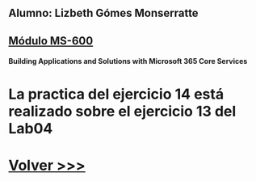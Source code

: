 ## Alumno: Lizbeth Gómes Monserratte

## <u>Módulo MS-600</u>
####  Building Applications and Solutions with Microsoft 365 Core Services



# La practica del ejercicio 14 está realizado sobre el ejercicio 13 del Lab04






# [Volver >>>](https://github.com/liztraining2021/MS-600-Building-Applications-and-Solutions-with-Microsoft-365-Core-Services/blob/master/readme.md)

